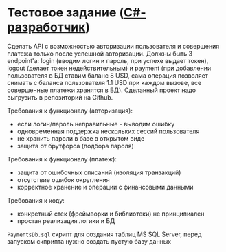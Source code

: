 # Тестовое задание ([C#-разработчик](https://devkg.com/ru/jobs/c-razrabotchik-strong-junior-middle-gu-kyzmat-17376?utm_source=telegram&utm_medium=channel&utm_campaign=transition))

Сделать API с возможностью авторизации пользователя и совершения платежа только после успешной авторизации.
Должны быть 3 endpoint'а: login (вводим логин и пароль, при успехе выдает токен), logout (делает токен недействительным)
и payment (при добавлении пользователя в БД ставим баланс 8 USD, сама операция позволяет снимать с баланса пользователя 1.1 USD при каждом вызове,
все совершенные платежи хранятся в БД). Сделанный проект надо выгрузить в репозиторий на Github.

Требования к функционалу (авторизация):

- если логин/пароль неправильные - выводим ошибку
- одновременная поддержка нескольких сессий пользователя
- не хранить пароли в базе в открытом виде
- защита от брутфорса (подбора пароля)

Требования к функционалу (платеж):

- защита от ошибочных списаний (изоляция транзакций)
- отсутствие ошибок округления
- корректное хранение и операции с финансовыми данными

Требования к коду:

- конкретный стек (фреймворки и библиотеки) не принципиален
- простая реализация логики и БД

`PaymentsDb.sql` скрипт для создания таблиц MS SQL Server, перед запуском скприпта нужно создать пустую базу данных
